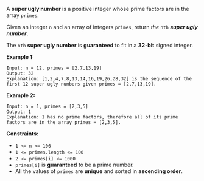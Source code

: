 A **super ugly number** is a positive integer whose prime factors are in the
array `primes`.

Given an integer `n` and an array of integers `primes`, return _the_ `nth`
_**super ugly number**_.

The `nth` **super ugly number** is **guaranteed** to fit in a **32-bit**
signed integer.



**Example 1:**

    
    
    Input: n = 12, primes = [2,7,13,19]
    Output: 32
    Explanation: [1,2,4,7,8,13,14,16,19,26,28,32] is the sequence of the first 12 super ugly numbers given primes = [2,7,13,19].
    

**Example 2:**

    
    
    Input: n = 1, primes = [2,3,5]
    Output: 1
    Explanation: 1 has no prime factors, therefore all of its prime factors are in the array primes = [2,3,5].
    



**Constraints:**

  * `1 <= n <= 106`
  * `1 <= primes.length <= 100`
  * `2 <= primes[i] <= 1000`
  * `primes[i]` is **guaranteed** to be a prime number.
  * All the values of `primes` are **unique** and sorted in **ascending order**.

